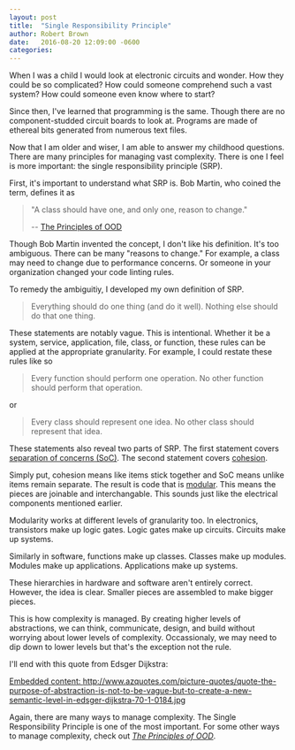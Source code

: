 ```yaml
---
layout: post
title:  "Single Responsibility Principle"
author: Robert Brown
date:   2016-08-20 12:09:00 -0600
categories:
---
```

When I was a child I would look at electronic circuits and wonder. How they could be so complicated? How could someone comprehend such a vast system? How could someone even know where to start?

Since then, I've learned that programming is the same. Though there are no component-studded circuit boards to look at. Programs are made of ethereal bits generated from numerous text files.

Now that I am older and wiser, I am able to answer my childhood questions. There are many principles for managing vast complexity. There is one I feel is more important: the single responsibility principle (SRP).

First, it's important to understand what SRP is. Bob Martin, who coined the term, defines it as

> "A class should have one, and only one, reason to change."
>
> -- [The Principles of OOD](http://www.butunclebob.com/ArticleS.UncleBob.PrinciplesOfOod)

Though Bob Martin invented the concept, I don't like his definition. It's too ambiguous. There can be many  "reasons to change." For example, a class may need to change due to performance concerns. Or someone in your organization changed your code linting rules.

To remedy the ambiguitiy, I developed my own definition of SRP.

> Everything should do one thing (and do it well).
> Nothing else should do that one thing.

These statements are notably vague. This is intentional. Whether it be a system, service, application, file, class, or function, these rules can be applied at the appropriate granularity. For example, I could restate these rules like so

> Every function should perform one operation.
> No other function should perform that operation.

or

> Every class should represent one idea.
> No other class should represent that idea.

These statements also reveal two parts of SRP. The first statement covers [separation of concerns (SoC)](https://en.wikipedia.org/wiki/Separation_of_concerns). The second statement covers [cohesion](https://en.wikipedia.org/wiki/Cohesion_%28computer_science%29).

Simply put, cohesion means like items stick together and SoC means unlike items remain separate. The result is code that is [modular](https://en.wikipedia.org/wiki/Modular_programming). This means the pieces are joinable and interchangable. This sounds just like the electrical components mentioned earlier.

Modularity works at different levels of granularity too. In electronics, transistors make up logic gates. Logic gates make up circuits. Circuits make up systems.

Similarly in software, functions make up classes. Classes make up modules. Modules make up applications. Applications make up systems.

These hierarchies in hardware and software aren't entirely correct. However, the idea is clear. Smaller pieces are assembled to make bigger pieces.

This is how complexity is managed. By creating higher levels of abstractions, we can think, communicate, design, and build without worrying about lower levels of complexity. Occassionaly, we may need to dip down to lower levels but that's the exception not the rule.

I'll end with this quote from Edsger Dijkstra:

<a href="http://www.azquotes.com/picture-quotes/quote-the-purpose-of-abstraction-is-not-to-be-vague-but-to-create-a-new-semantic-level-in-edsger-dijkstra-70-1-0184.jpg" class="embedly-card" data-card-width="100%" data-card-controls="0">Embedded content: http://www.azquotes.com/picture-quotes/quote-the-purpose-of-abstraction-is-not-to-be-vague-but-to-create-a-new-semantic-level-in-edsger-dijkstra-70-1-0184.jpg</a>

Again, there are many ways to manage complexity. The Single Responsibility Principle is one of the most important. For some other ways to manage complexity, check out *[The Principles of OOD](http://www.butunclebob.com/ArticleS.UncleBob.PrinciplesOfOod)*.
